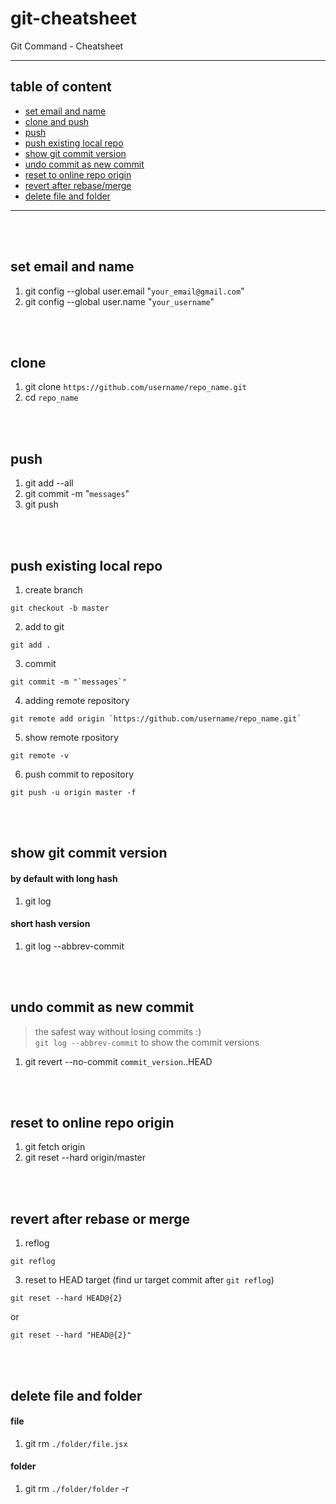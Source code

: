 # git-cheatsheet
Git Command - Cheatsheet
***
## table of content
- [set email and name](#set-email-and-name)
- [clone and push](#clone-and-push)
- [push](#push)
- [push existing local repo](#push-existing-local-repo)
- [show git commit version](#show-git-commit-version)
- [undo commit as new commit](#undo-commit-as-new-commit)
- [reset to online repo origin](#reset-to-online-repo-origin)
- [revert after rebase/merge](#revert-after-rebase-or-merge)
- [delete file and folder](#delete-file-and-folder)
***
<br>
<br>

## set email and name
1. git config --global user.email "`your_email@gmail.com`"
2. git config --global user.name "`your_username`"
<br>
<br>

## clone
1. git clone `https://github.com/username/repo_name.git`
2. cd `repo_name`
<br>
<br>

## push
1. git add --all
2. git commit -m "`messages`"
3. git push
<br>
<br>

## push existing local repo
1. create branch
```shell 
git checkout -b master
```
2. add to git
```shell
git add .
```
3. commit
```shell
git commit -m "`messages`"
```
4. adding remote repository
```shell
git remote add origin `https://github.com/username/repo_name.git`
```
5. show remote rpository
```shell
git remote -v
```
6. push commit to repository
```shell
git push -u origin master -f
```
<br>
<br>

## show git commit version
#### **by default with long hash**
1. git log
#### **short hash version**
1. git log --abbrev-commit
<br>
<br>

## undo commit as new commit
> the safest way without losing commits :)<br>
> `git log --abbrev-commit` to show the commit versions
1. git revert --no-commit `commit_version`..HEAD
<br>
<br>

## reset to online repo origin
1. git fetch origin
2. git reset --hard origin/master
<br>
<br>

## revert after rebase or merge
1. reflog
```shell
git reflog
```
3. reset to HEAD target (find ur target commit after `git reflog`) 
```shell 
git reset --hard HEAD@{2}
```
or
```shell 
git reset --hard "HEAD@{2}"
```
<br>
<br>

## delete file and folder
#### **file**
1. git rm `./folder/file.jsx`
#### **folder**
1. git rm `./folder/folder` -r
<br>
<br>
